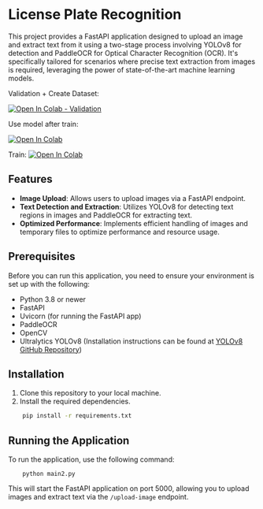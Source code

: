 # License Plate Recognition

This project provides a FastAPI application designed to upload an image and extract text from it using a two-stage process involving YOLOv8 for detection and PaddleOCR for Optical Character Recognition (OCR). It's specifically tailored for scenarios where precise text extraction from images is required, leveraging the power of state-of-the-art machine learning models.

Validation + Create Dataset: 

<a href="https://colab.research.google.com/drive/1irTA_DqFmBsXHaOGUhoOcljrpe3SrBR6?usp=sharing"><img src="https://colab.research.google.com/assets/colab-badge.svg" alt="Open In Colab - Validation"></a>


Use model after train: 

<a href="https://colab.research.google.com/drive/17EX_9JnDx_xkk0I44_4w2ouA2rSEo7ss?usp=sharing"><img src="https://colab.research.google.com/assets/colab-badge.svg" alt="Open In Colab"></a>

Train:
<a href="https://colab.research.google.com/drive/14tAjqJatiUwBCPH3CTvoZUA2ytHpXbyU?usp=sharing"><img src="https://colab.research.google.com/assets/colab-badge.svg" alt="Open In Colab"></a>

## Features

- **Image Upload**: Allows users to upload images via a FastAPI endpoint.
- **Text Detection and Extraction**: Utilizes YOLOv8 for detecting text regions in images and PaddleOCR for extracting text.
- **Optimized Performance**: Implements efficient handling of images and temporary files to optimize performance and resource usage.

## Prerequisites

Before you can run this application, you need to ensure your environment is set up with the following:

- Python 3.8 or newer
- FastAPI
- Uvicorn (for running the FastAPI app)
- PaddleOCR
- OpenCV
- Ultralytics YOLOv8 (Installation instructions can be found at [YOLOv8 GitHub Repository](https://github.com/ultralytics/yolov8))

## Installation

1. Clone this repository to your local machine.
2. Install the required dependencies.
```bash
    pip install -r requirements.txt
```
## Running the Application

To run the application, use the following command:
```
    python main2.py
```

This will start the FastAPI application on port 5000, allowing you to upload images and extract text via the `/upload-image` endpoint.
